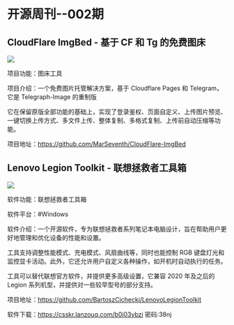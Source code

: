 # 开源周刊--002期

## CloudFlare ImgBed - 基于 CF 和 Tg 的免费图床

![](https://img.pknote.top/blog/202501030841649.webp-m)

项目功能：图床工具

项目介绍：一个免费图片托管解决方案，基于 Cloudflare Pages 和 Telegram，它是 Telegraph-Image 的重制版

它在保留原版全部功能的基础上，实现了登录鉴权、页面自定义、上传图片预览、一键切换上传方式、多文件上传、整体复制、多格式复制、上传前自动压缩等功能。

项目地址：https://github.com/MarSeventh/CloudFlare-ImgBed

## Lenovo Legion Toolkit - 联想拯救者工具箱

![](https://img.pknote.top/blog/202501030840013.webp-m)

软件功能：联想拯救者工具箱

软件平台：#Windows

软件介绍：一个开源软件，专为联想拯救者系列笔记本电脑设计，旨在帮助用户更好地管理和优化设备的性能和设置。

工具支持调整性能模式、充电模式、风扇曲线等，同时也能控制 RGB 键盘灯光和监控显卡活动。此外，它还允许用户自定义各种操作，如开机时自动执行的任务。

工具可以替代联想官方软件，并提供更多高级设置，它兼容 2020 年及之后的 Legion 系列机型，并提供对一些较早型号的部分支持。

项目地址：https://github.com/BartoszCichecki/LenovoLegionToolkit

软件下载：https://csskr.lanzouq.com/b0j03ybzi 密码:38nj